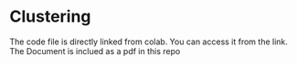 # Clustering
The code file is directly linked from colab. You can access it from the link.
The Document is inclued as a pdf in this repo

